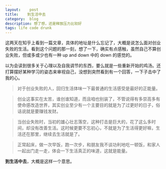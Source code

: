 ```yaml
---
layout:    post
title:    到生活中去
category:  blog
description: 想了想，还是释放压力比较好
tags: life code drunk
---
```

这两天在知乎上看到一篇文章，具体的地址是什么忘记了，大概是说怎么面对创业失败的生活。看到这个问题的那一刻，想了一下，确实有点感触，虽然自己不算创业失败，但或多或少也有一种 up and down 中的 down 的感觉的。

以为会读到很多关于心理以及自我调节的东西，要么就是一些重新开始的鸡汤。还打算摆好某种学习的姿态来审视自己，没想到突然看到有一个回答，一下子击中了我的心。

> 对于创业失败的人，回归生活体味一下最普通的生活感受是最好的正能量。

> 创业这事实在太苦，谁创谁知道，而且咱也别装了，不管说得有多崇高多有使命感改造世界，其实创业至少有一个主要目的就是为了过更好的日子，俗话说就是要赚钱发财。

> 当创业失败时，当初的雄心壮志落空，这种打击是巨大的，花了这么多时间，却没有改善生活。这时候更要不忘初心，不就是为了生活得更好嘛，生活还在那里，继续去生活就是了。

> 正常起床，做一次早饭，跑一次步，和朋友我不谈功利地吃一顿饭，和家人一起出门走一走，体会一下生活真正的味道，这就是能量。

**到生活中去**，大概是这样一个意思。
